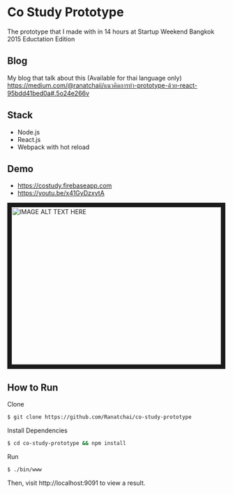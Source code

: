 # Co Study Prototype
The prototype that I made with in 14 hours at Startup Weekend Bangkok 2015 Eductation Edition

## Blog
My blog that talk about this (Available for thai language only)
https://medium.com/@ranatchaii/แนวคิดการทำ-prototype-ด้วย-react-95bdd41bed0a#.5o24e266v

## Stack
- Node.js
- React.js
- Webpack with hot reload

## Demo
- https://costudy.firebaseapp.com 
- https://youtu.be/x41GyDzxytA

<a href="http://www.youtube.com/watch?feature=player_embedded&v=x41GyDzxytA
" target="_blank"><img src="http://img.youtube.com/vi/x41GyDzxytA/0.jpg" 
alt="IMAGE ALT TEXT HERE" width="480" height="360" border="10" /></a>

## How to Run
Clone
```sh
$ git clone https://github.com/Ranatchai/co-study-prototype
```
Install Dependencies
```sh
$ cd co-study-prototype && npm install
```
Run
```sh
$ ./bin/www
```

Then, visit http://localhost:9091 to view a result.
